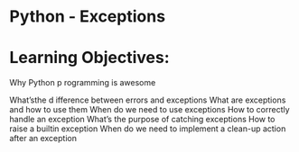 # Python - Exceptions

# Learning Objectives:

Why Python p rogramming is awesome

What’sthe d
ifference between errors and exceptions
What are exceptions and how to use them
When do we need to use exceptions
How to correctly handle an exception
What’s the purpose of catching exceptions
How to raise a builtin exception
When do we need to implement a clean-up action after an exception
